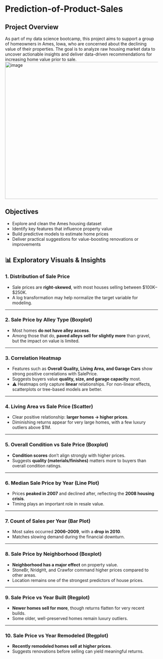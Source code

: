 # Prediction-of-Product-Sales
## Project Overview
As part of my data science bootcamp, this project aims to support a group of homeowners in Ames, Iowa, who are concerned about the declining value of their properties. The goal is to analyze raw housing market data to uncover actionable insights and deliver data-driven recommendations for increasing home value prior to sale.
<img width="800" height="450" alt="image" src="https://github.com/user-attachments/assets/fa2e7121-b93b-4f32-85fa-4af969ea18ec" />

## Objectives
- Explore and clean the Ames housing dataset
- Identify key features that influence property value
- Build predictive models to estimate home prices
- Deliver practical suggestions for value-boosting renovations or improvements
## 📊 Exploratory Visuals & Insights

### 1. Distribution of Sale Price
- Sale prices are **right-skewed**, with most houses selling between \$100K–\$250K.  
- A log transformation may help normalize the target variable for modeling.

---

### 2. Sale Price by Alley Type (Boxplot)
- Most homes **do not have alley access**.  
- Among those that do, **paved alleys sell for slightly more** than gravel, but the impact on value is limited.

---

### 3. Correlation Heatmap
- Features such as **Overall Quality, Living Area, and Garage Cars** show strong positive correlations with SalePrice.  
- Suggests buyers value **quality, size, and garage capacity** most.  
- ⚠️ Heatmaps only capture **linear** relationships. For non-linear effects, scatterplots or tree-based models are better.

---

### 4. Living Area vs Sale Price (Scatter)
- Clear positive relationship: **larger homes → higher prices**.  
- Diminishing returns appear for very large homes, with a few luxury outliers above \$1M.

---

### 5. Overall Condition vs Sale Price (Boxplot)
- **Condition scores** don’t align strongly with higher prices.  
- Suggests **quality (materials/finishes)** matters more to buyers than overall condition ratings.

---

### 6. Median Sale Price by Year (Line Plot)
- Prices **peaked in 2007** and declined after, reflecting the **2008 housing crisis**.  
- Timing plays an important role in resale value.

---

### 7. Count of Sales per Year (Bar Plot)
- Most sales occurred **2006–2009**, with a **drop in 2010**.  
- Matches slowing demand during the financial downturn.

---

### 8. Sale Price by Neighborhood (Boxplot)
- **Neighborhood has a major effect** on property value.  
- StoneBr, NridgHt, and Crawfor command higher prices compared to other areas.  
- Location remains one of the strongest predictors of house prices.

---

### 9. Sale Price vs Year Built (Regplot)
- **Newer homes sell for more**, though returns flatten for very recent builds.  
- Some older, well-preserved homes remain luxury outliers.

---

### 10. Sale Price vs Year Remodeled (Regplot)
- **Recently remodeled homes sell at higher prices**.  
- Suggests renovations before selling can yield meaningful returns.
